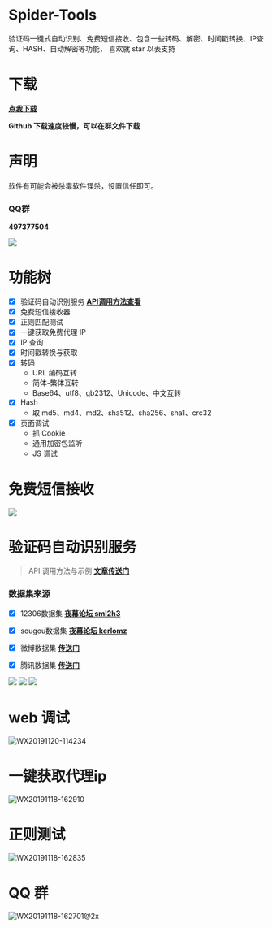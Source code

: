# Spider-Tools
验证码一键式自动识别、免费短信接收、包含一些转码、解密、时间戳转换、IP查询、HASH、自动解密等功能， 喜欢就 star 以表支持



# 下载
[**点我下载**](https://github.com/wkunzhi/Spider-Tools/releases)

**Github 下载速度较慢，可以在群文件下载**

# 声明
软件有可能会被杀毒软件误杀，设置信任即可。

### QQ群 
**497377504**

![](https://zok-blog.oss-cn-hangzhou.aliyuncs.com/2019/11/18/wx201911181627012x.png?x-oss-process=image/resize,h_150)

# 功能树
- [x] 验证码自动识别服务 [**API调用方法查看**](https://blog.zhangkunzhi.com/2019/12/27/%E9%AA%8C%E8%AF%81%E7%A0%81%E8%AF%86%E5%88%AB%E7%A4%BA%E4%BE%8B/index.html)
- [x] 免费短信接收器
- [x] 正则匹配测试
- [x] 一键获取免费代理 IP
- [x] IP 查询
- [x] 时间戳转换与获取
- [x] 转码
  - URL 编码互转
  - 简体-繁体互转
  - Base64、utf8、gb2312、Unicode、中文互转
- [x] Hash
  - 取 md5、md4、md2、sha512、sha256、sha1、crc32
- [x] 页面调试
  - 抓 Cookie
  - 通用加密包监听
  - JS 调试


# 免费短信接收
![](https://www.zhangkunzhi.com/images/20191220/WX20191220-115904.png)

# 验证码自动识别服务
> API 调用方法与示例 [**文章传送门**](https://blog.zhangkunzhi.com/2019/12/27/%E9%AA%8C%E8%AF%81%E7%A0%81%E8%AF%86%E5%88%AB%E7%A4%BA%E4%BE%8B/index.html)

### 数据集来源
- [x] 12306数据集 **[夜幕论坛 sml2h3](https://bbs.nightteam.cn/thread-84.htm)**
- [x] sougou数据集 **[夜幕论坛 kerlomz](https://bbs.nightteam.cn/thread-149.htm)**
- [x] 微博数据集 **[传送门](https://mail.sina.com.cn/cgi-bin/imgcode.php)**
- [x] 腾讯数据集 **[传送门](https://mail.qq.com/cgi-bin/getverifyimage?aid=23000101&sid=)**



![](https://zok-blog.oss-cn-hangzhou.aliyuncs.com/images/20191226/WX20191228-101035%402x.png)
![](https://zok-blog.oss-cn-hangzhou.aliyuncs.com/images/20191226/WX20191228-101116.png)
![](https://zok-blog.oss-cn-hangzhou.aliyuncs.com/2019/12/28/15775009530335.jpg?x-oss-process=image/resize,h_500)

# web 调试
![WX20191120-114234](https://www.zhangkunzhi.com/images/20191213/web%E8%B0%83%E8%AF%95.png)

# 一键获取代理ip
![WX20191118-162910](https://www.zhangkunzhi.com/images/20191213/%E5%85%8D%E8%B4%B9ip.png)

# 正则测试
![WX20191118-162835](https://www.zhangkunzhi.com/images/20191213/zz.png)



# QQ 群
![WX20191118-162701@2x](https://www.zhangkunzhi.com//2019/11/18/wx201911181627012x.png)



